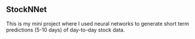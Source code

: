## StockNNet

This is my mini project where I used neural networks to generate short term predictions (5-10 days) of day-to-day stock data.
